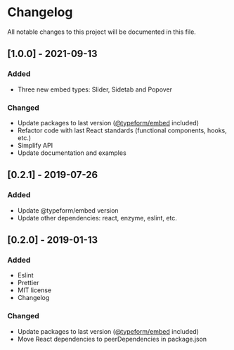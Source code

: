 # Changelog

All notable changes to this project will be documented in this file.

## [1.0.0] - 2021-09-13

### Added

- Three new embed types: Slider, Sidetab and Popover

### Changed

- Update packages to last version ([@typeform/embed](https://www.npmjs.com/package/@typeform/embed) included)
- Refactor code with last React standards (functional components, hooks, etc.)
- Simplify API
- Update documentation and examples

## [0.2.1] - 2019-07-26

### Added

- Update @typeform/embed version
- Update other dependencies: react, enzyme, eslint, etc.

## [0.2.0] - 2019-01-13

### Added

- Eslint
- Prettier
- MIT license
- Changelog

### Changed

- Update packages to last version ([@typeform/embed](https://www.npmjs.com/package/@typeform/embed) included)
- Move React dependencies to peerDependencies in package.json
